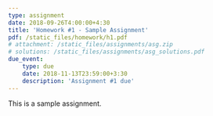 ```yaml
---
type: assignment
date: 2018-09-26T4:00:00+4:30
title: 'Homework #1 - Sample Assignment'
pdf: /static_files/homework/h1.pdf
# attachment: /static_files/assignments/asg.zip
# solutions: /static_files/assignments/asg_solutions.pdf
due_event: 
    type: due
    date: 2018-11-13T23:59:00+3:30
    description: 'Assignment #1 due'
---
```


This is a sample assignment.
